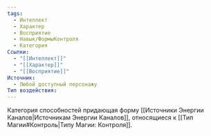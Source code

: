 ```yaml
---
tags:
  - Интеллект
  - Характер
  - Восприятие
  - Навык/ФормыКонтроля
  - Категория
Ссылки:
  - "[[Интеллект]]"
  - "[[Характер]]"
  - "[[Восприятие]]"
Источник:
  - Любой доступный персонажу
Тип воздействия:
---
```

Категория способностей придающая форму [[Источники Энергии Каналов|Источникам Энергии Каналов]], относящиеся к [[Тип Магии#Контроль|Типу Магии: Контроля]].